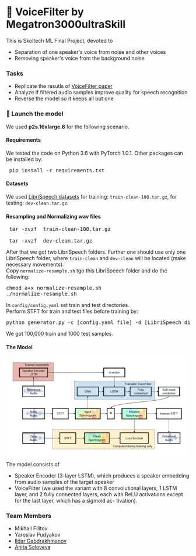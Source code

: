 # :mega: VoiceFilter by Megatron3000ultraSkill 
This is Skoltech ML Final Project, devoted to 
+ Separation of one speaker's voice from noise and other voices 
+ Removing speaker's voice from the background noise

### Tasks
+ Replicate the resutls of [VoiceFilter paper](https://arxiv.org/pdf/1810.04826.pdf)
+ Analyze if filtered audio samples improve quality for speech recognition
+ Reverse the model so it keeps all but one

### :rocket: Launch the model 
We used **p2s.16xlarge.8** for the following scenario.
#### Requirements
We tested the code on Python 3.6 with PyTorch 1.0.1. Other packages can be installed by:
  <pre> pip install -r requirements.txt</pre>
#### Datasets
We used [LibriSpeech datasets](http://www.openslr.org/12/) for training: <code>train-clean-100.tar.gz</code>, for testing: <code>dev-clean.tar.gz</code>.

#### Resampling and Normalizing wav files
 <pre> tar -xvzf  train-clean-100.tar.gz <br>
 tar -xvzf  dev-clean.tar.gz</pre>
 After that we got two LibriSpeech folders. Further one should use only one LibriSpeech folder, where <code>train-clean</code> and <code>dev-clean</code> will be located (make necessary movements).
 <br>
 Copy <code>normalize-resample.sh</code> tgo this LibriSpeech folder and do the following:
  <pre>chmod a+x normalize-resample.sh <br>./normalize-resample.sh
</pre>
In <code>config/config.yaml</code> set train and test directories. <br>
Perform STFT for train and test files before training by:
  <pre>python generator.py -c [config.yaml file] -d [LibriSpeech directory] -o [output directory]</pre>
We got 100,000 train and 1000 test samples. 
#### The Model 

![GitHub Logo](/model.png)

The model consists of 
+ Speaker Encoder (3-layer LSTM), which produces a speaker embedding from audio samples of the target speaker 
+ VoiceFilter (we used the variant with 8 convolutional layers, 1 LSTM layer, and 2 fully connected layers, each with ReLU activations except for the last layer, which has a sigmoid ac- tivation). 

### Team Members 
+ Mikhail Filitov 
+ Yaroslav Pudyakov
+ [Ildar Gabdrakhmanov](https://github.com/KotShredinger)
+ [Anita Soloveva](https://github.com/aniton)

